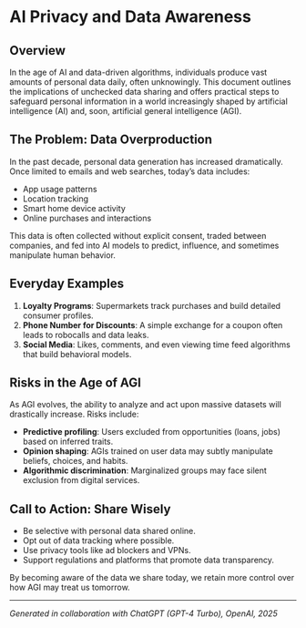 # AI Privacy and Data Awareness

## Overview
In the age of AI and data-driven algorithms, individuals produce vast amounts of personal data daily, often unknowingly. This document outlines the implications of unchecked data sharing and offers practical steps to safeguard personal information in a world increasingly shaped by artificial intelligence (AI) and, soon, artificial general intelligence (AGI).

## The Problem: Data Overproduction
In the past decade, personal data generation has increased dramatically. Once limited to emails and web searches, today’s data includes:
- App usage patterns
- Location tracking
- Smart home device activity
- Online purchases and interactions

This data is often collected without explicit consent, traded between companies, and fed into AI models to predict, influence, and sometimes manipulate human behavior.

## Everyday Examples
1. **Loyalty Programs**: Supermarkets track purchases and build detailed consumer profiles.
2. **Phone Number for Discounts**: A simple exchange for a coupon often leads to robocalls and data leaks.
3. **Social Media**: Likes, comments, and even viewing time feed algorithms that build behavioral models.

## Risks in the Age of AGI
As AGI evolves, the ability to analyze and act upon massive datasets will drastically increase. Risks include:
- **Predictive profiling**: Users excluded from opportunities (loans, jobs) based on inferred traits.
- **Opinion shaping**: AGIs trained on user data may subtly manipulate beliefs, choices, and habits.
- **Algorithmic discrimination**: Marginalized groups may face silent exclusion from digital services.

## Call to Action: Share Wisely
- Be selective with personal data shared online.
- Opt out of data tracking where possible.
- Use privacy tools like ad blockers and VPNs.
- Support regulations and platforms that promote data transparency.

By becoming aware of the data we share today, we retain more control over how AGI may treat us tomorrow.

---
*Generated in collaboration with ChatGPT (GPT-4 Turbo), OpenAI, 2025*